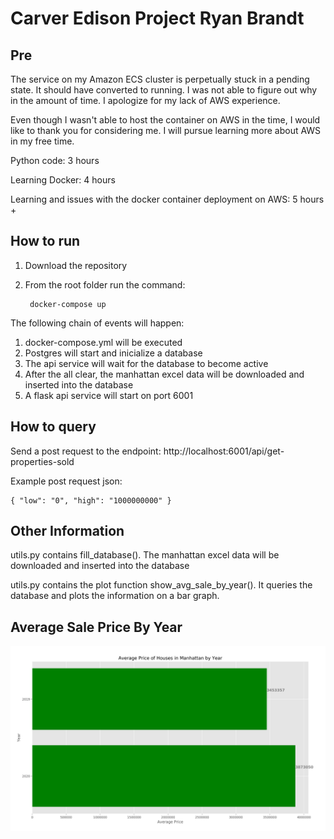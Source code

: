 
# Carver Edison Project Ryan Brandt 

## Pre 

The service on my Amazon ECS cluster is perpetually stuck in a pending state. It should have converted to running. I was not able to figure out why in the amount of time. I apologize for my lack of AWS experience.  

Even though I wasn't able to host the container on AWS in the time, I would like to thank you for considering me. I will pursue learning more about AWS in my free time. 


Python code: 3 hours

Learning Docker: 4 hours

Learning and issues with the docker container deployment on AWS: 5 hours + 

## How to run 

1. Download the repository

2. From the root folder run the command: 

		docker-compose up 

The following chain of events will happen: 

1. docker-compose.yml will be executed
2. Postgres will start and inicialize a database 
3. The api service will wait for the database to become active
4. After the all clear, the manhattan excel data will be downloaded and inserted into the database 
5. A flask api service will start on port 6001

## How to query

Send a post request to the endpoint: http://localhost:6001/api/get-properties-sold

Example post request json: 

	{ "low": "0", "high": "1000000000" }


## Other Information

utils.py contains fill_database(). The manhattan excel data will be downloaded and inserted into the database 

utils.py contains the plot function show_avg_sale_by_year(). It queries the database and plots the information on a bar graph.

## Average Sale Price By Year

![Alt text](avg.PNG?raw=true "Title")
